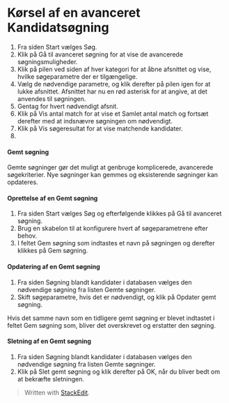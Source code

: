 # Kørsel af en avanceret Kandidatsøgning

1.  Fra siden  Start  vælges  Søg.
2.  Klik på  Gå til avanceret søgning  for at vise de avancerede søgningsmuligheder.
3.  Klik på pilen ved siden af hver kategori for at åbne afsnittet og vise, hvilke søgeparametre der er tilgængelige.
4.  Vælg de nødvendige parametre, og klik derefter på pilen igen for at lukke afsnittet. Afsnittet har nu en rød asterisk for at angive, at det anvendes til søgningen.
5.  Gentag for hvert nødvendigt afsnit.
6.  Klik på  Vis antal match  for at vise et  Samlet antal match  og fortsæt derefter med at indsnævre søgningen om nødvendigt.
7.  Klik på  Vis søgeresultat  for at vise matchende kandidater.
8. 
#### Gemt søgning

Gemte søgninger gør det muligt at genbruge komplicerede, avancerede søgekriterier. Nye søgninger kan gemmes og eksisterende søgninger kan opdateres.

#### Oprettelse af en Gemt søgning

1.  Fra siden  Start  vælges  Søg  og efterfølgende klikkes på  Gå til avanceret søgning.
2.  Brug en skabelon til at konfigurere hvert af søgeparametrene efter behov.
3.  I feltet  Gem søgning som  indtastes et navn på søgningen og derefter klikkes på  Gem søgning.

#### Opdatering af en Gemt søgning

1.  Fra siden  Søgning blandt kandidater i databasen  vælges den nødvendige søgning fra listen  Gemte søgninger.
2.  Skift søgeparametre, hvis det er nødvendigt, og klik på  Opdater gemt søgning.

Hvis det samme navn som en tidligere gemt søgning er blevet indtastet i feltet  Gem søgning som, bliver det overskrevet og erstatter den søgning.

#### Sletning af en Gemt søgning

1.  Fra siden  Søgning blandt kandidater i databasen  vælges den nødvendige søgning fra listen  Gemte søgninger.
2.  Klik på  Slet gemt søgning  og klik derefter på  OK, når du bliver bedt om at bekræfte sletningen.


> Written with [StackEdit](https://stackedit.io/).
<!--stackedit_data:
eyJoaXN0b3J5IjpbLTE2ODU3MTYxOTJdfQ==
-->